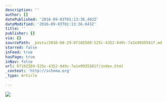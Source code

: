 ```yaml
---
description: ''
author: []
datePublished: '2016-09-03T01:13:36.403Z'
dateModified: '2016-09-03T01:13:36.043Z'
title: ''
publisher: {}
via: {}
sourcePath: _posts/2016-08-29-0f102589-525c-4352-849c-7a1e9935581f.md
starred: false
inFeed: true
hasPage: true
inNav: false
url: 0f102589-525c-4352-849c-7a1e9935581f/index.html
_context: 'http://schema.org'
_type: Article

---
```

![](https://the-grid-user-content.s3-us-west-2.amazonaws.com/3db2b482-c3fe-49f6-b5e8-d7bfd56a53a7.jpg)